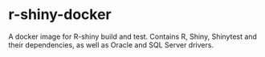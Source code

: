 # r-shiny-docker

A docker image for R-shiny build and test.
Contains R, Shiny, Shinytest and their dependencies, as well as Oracle and SQL Server drivers.
